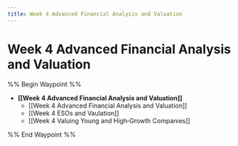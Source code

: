 ```yaml
---
title: Week 4 Advanced Financial Analysis and Valuation
---
```

# Week 4 Advanced Financial Analysis and Valuation

%% Begin Waypoint %%

- **[[Week 4 Advanced Financial Analysis and Valuation]]**
	- [[Week 4 Advanced Financial Analysis and Valuation]]
	- [[Week 4 ESOs and Vaulation]]
	- [[Week 4 Valuing Young and High‐Growth Companies]]

%% End Waypoint %%